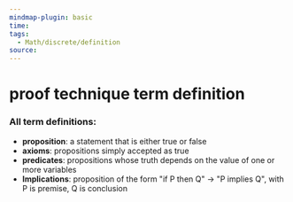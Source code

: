 ```yaml
---
mindmap-plugin: basic
time: 
tags:
  - Math/discrete/definition
source:
---
```

# proof technique term definition
### All term definitions:
- **proposition**: a statement that is either true or false
- **axioms**: propositions simply accepted as true
- **predicates**: propositions whose truth depends on the value of one or more variables
- **Implications**: proposition of the form "if P then Q" -> "P implies Q", with P is premise, Q is conclusion
<!--ID: 1708098041332-->
